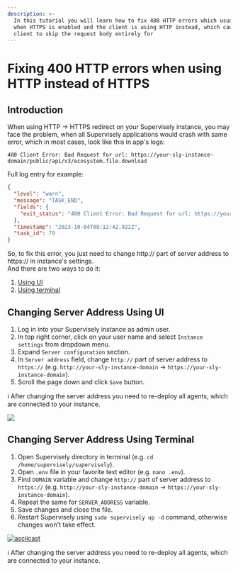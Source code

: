 ```yaml
---
description: >-
  In this tutorial you will learn how to fix 400 HTTP errors which usually occur
  when HTTPS is enabled and the client is using HTTP instead, which causes the
  client to skip the request body entirely for
---
```


# Fixing 400 HTTP errors when using HTTP instead of HTTPS

## Introduction <a href="#user-content-fixing-400-http-errors-when-using-http-instead-of-https" id="user-content-fixing-400-http-errors-when-using-http-instead-of-https"></a>

When using HTTP -> HTTPS redirect on your Supervisely instance, you may face the problem, when all Supervisely applications would crash with same error, which in most cases, look like this in app's logs:

```
400 Client Error: Bad Request for url: https://your-sly-instance-domain/public/api/v3/ecosystem.file.download
```

Full log entry for example:

```json
{
  "level": "warn",
  "message": "TASK_END",
  "fields": {
    "exit_status": "400 Client Error: Bad Request for url: https://your-sly-instance-domain/api/v3/ecosystem.file.download ({\"error\":\"Validation error\",\"details\":[{\"message\":\"\\\"moduleId\\\" is required\",\"path\":[\"moduleId\"],\"type\":\"any.required\",\"context\":{\"key\":\"moduleId\",\"label\":\"moduleId\"}},{\"message\":\"\\\"value\\\" must contain at least one of [filePath, isArchive]\",\"path\":[],\"type\":\"object.missing\",\"context\":{\"peers\":[\"filePath\",\"isArchive\"],\"peersWithLabels\":[\"filePath\",\"isArchive\"],\"label\":\"value\"}}]})"
  },
  "timestamp": "2023-10-04T08:12:42.922Z",
  "task_id": 79
}
```

So, to fix this error, you just need to change http:// part of server address to https:// in instance's settings.\
And there are two ways to do it:

1. [Using UI](fixing-https-redirect-error.md#changing-server-address-using-ui)
2. [Using terminal](fixing-https-redirect-error.md#changing-server-address-using-terminal)

## Changing Server Address Using UI <a href="#user-content-changing-server-address-using-ui" id="user-content-changing-server-address-using-ui"></a>

1. Log in into your Supervisely instance as admin user.
2. In top right corner, click on your user name and select `Instance settings` from dropdown menu.
3. Expand `Server configuration` section.
4. In `Server address` field, change `http://` part of server address to `https://` (e.g. `http://your-sly-instance-domain` -> `https://your-sly-instance-domain`).
5. Scroll the page down and click `Save` button.

ℹ️ After changing the server address you need to re-deploy all agents, which are connected to your instance.

![](https://github-production-user-asset-6210df.s3.amazonaws.com/118521851/272907722-fe034e21-63fb-4cc0-83b1-5bb04878b552.png)

## Changing Server Address Using Terminal <a href="#user-content-changing-server-address-using-terminal" id="user-content-changing-server-address-using-terminal"></a>

1. Open Supervisely directory in terminal (e.g. `cd /home/supervisely/supervisely`).
2. Open `.env` file in your favorite text editor (e.g. `nano .env`).
3. Find `DOMAIN` variable and change `http://` part of server address to `https://` (e.g. `http://your-sly-instance-domain` -> `https://your-sly-instance-domain`).
4. Repeat the same for `SERVER_ADDRESS` variable.
5. Save changes and close the file.
6. Restart Supervisely using `sudo supervisely up -d` command, otherwise changes won't take effect.

[![asciicast](https://asciinema.org/a/bJsPCmcOw4pkxw0FdQGhq1JsO.svg)](https://asciinema.org/a/bJsPCmcOw4pkxw0FdQGhq1JsO)

ℹ️ After changing the server address you need to re-deploy all agents, which are connected to your instance.
